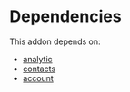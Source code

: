 # Dependencies

This addon depends on:

- [analytic](../../../../../oca-ocb-core/odoo-bringout-oca-ocb-analytic)
- [contacts](../../../../../oca-ocb-technical/odoo-bringout-oca-ocb-contacts)
- [account](../../../../../oca-ocb-accounting/odoo-bringout-oca-ocb-account)
